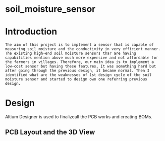 # soil_moisture_sensor

# Introduction

    The aim of this project is to implement a sensor that is capable of measuring soil moisture and the conductivity in very efficient manner. The existing high-end soil moisture sensors thar are having capabilities mention above much more expensive and not affordable for the farmers in villages. Therefore, our main idea is to implement a low-cost sensor but having these features. It was something hard but after going through the previous design, it became normal. Then I identified what are the weaknesses of 1st design cycle of the soil moisture sensor and started to design own one referring previous design.

# Design 

  Altium Designer is used to finalizeall the PCB works and creating BOMs.
  
  ## PCB Layout and the 3D View


